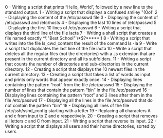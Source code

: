 0 - Writing a script that prints “Hello, World”, followed by a new line to the standard output.
1 - Writing a script that displays a confused smiley "(Ôo)'
2 - Displaying the content of the /etc/passwd file
3 - Displaying the content of /etc/passwd and /etc/hosts
4 - Displaying the last 10 lines of /etc/passwd 
5 - Displaying the first 10 lines of /etc/passwd 
6 - Writing a script that displays the third line of the file iacta
7 - Writing a shell script that creates a file named exactly \*\\'"Best School"\'\\*$\?\*\*\*\*\*:)
8 - Writing a script that writes into the file ls_cwd_content the result of the command ls -la
9 - Write a script that duplicates the last line of the file iacta
10 - Write a script that deletes all the regular files (not the directories) with a .js extension that are present in the current directory and all its subfolders.
11 - Writing a script that counts the number of directories and sub-directories in the current directory.
12 - Creating a script that displays the 10 newest files in the current directory.
13 - Creating a script that takes a list of words as input and prints only words that appear exactly once.
14 - Displaying lines containing the pattern “root” from the file /etc/passwd
15 - Displaying the number of lines that contain the pattern “bin” in the file /etc/passwd
16 - Displaying lines containing the pattern “root” and 3 lines after them in the file /etc/passwd
17 - Displaying all the lines in the file /etc/passwd that do not contain the pattern “bin”
18 - Displaying all lines of the file /etc/ssh/sshd_config starting with a letter
19 - Replacing all characters A and c from input to Z and e respectively.
20 - Creating a script that removes all letters c and C from input. 
21 - Writing a script that reverse its input.
22 - Writing a script that displays all users and their home directories, sorted by users.
